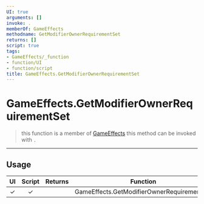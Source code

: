 ```yaml
---
UI: true
arguments: []
invoke: .
memberOf: GameEffects
methodname: GetModifierOwnerRequirementSet
returns: []
script: true
tags:
- GameEffects/_function
- function/UI
- function/script
title: GameEffects.GetModifierOwnerRequirementSet
---
```

# GameEffects.GetModifierOwnerRequirementSet
> this function is a member of [GameEffects](civ-6/lua/GameEffects.md)
> this method can be invoked with `.`
-----
## Usage
|  UI | Script | Returns | Function | Arguments |
|:---:|:------:|-------:|:--------:|:---------|
|✓|✓||GameEffects.GetModifierOwnerRequirementSet||
